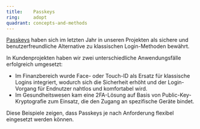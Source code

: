 ```yaml
---
title:    Passkeys
ring:     adopt
quadrant: concepts-and-methods
---
```


[Passkeys][passkeys] haben sich im letzten Jahr in unseren Projekten als sichere und benutzerfreundliche Alternative zu klassischen Login-Methoden bewährt.

In Kundenprojekten haben wir zwei unterschiedliche Anwendungsfälle erfolgreich umgesetzt:
- Im Finanzbereich wurde Face- oder Touch-ID als Ersatz für klassische Logins integriert, wodurch sich die Sicherheit erhöht und der Login-Vorgang für Endnutzer nahtlos und komfortabel wird.
- Im Gesundheitswesen kam eine 2FA-Lösung auf Basis von Public-Key-Kryptografie zum Einsatz, die den Zugang an spezifische Geräte bindet.

Diese Beispiele zeigen, dass Passkeys je nach Anforderung flexibel eingesetzt werden können.

[passkeys]: https://passkeys.dev/
